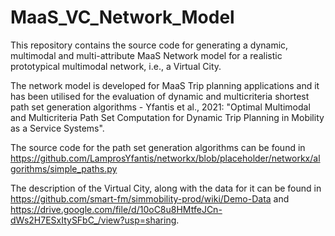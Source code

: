 # MaaS_VC_Network_Model
This repository contains the source code for generating a dynamic, multimodal and multi-attribute MaaS Network model for a realistic prototypical multimodal network, i.e., a Virtual City.

The network model is developed for MaaS Trip planning applications and it has been utilised for the evaluation of dynamic and multicriteria shortest path set generation algorithms - Yfantis et al., 2021: "Optimal Multimodal and Multicriteria Path Set Computation for Dynamic Trip Planning in Mobility as a Service Systems".

The source code for the path set generation algorithms can be found in https://github.com/LamprosYfantis/networkx/blob/placeholder/networkx/algorithms/simple_paths.py

The description of the Virtual City, along with the data for it can be found in https://github.com/smart-fm/simmobility-prod/wiki/Demo-Data and https://drive.google.com/file/d/10oC8u8HMtfeJCn-dWs2H7ESxItySFbC_/view?usp=sharing.

